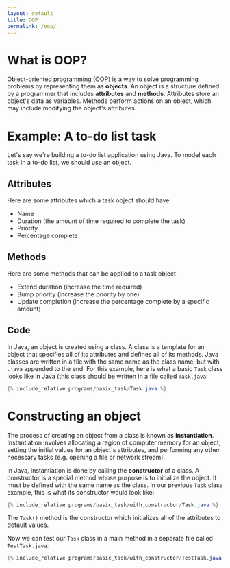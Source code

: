 ```yaml
---
layout: default
title: OOP
permalink: /oop/
---
```


# What is OOP?

Object-oriented programming (OOP) is a way to solve programming problems by representing them as **objects**. An object is a structure defined by a programmer that includes **attributes** and **methods**. Attributes store an object's data as variables. Methods perform actions on an object, which may include modifying the object's attributes.

# Example: A to-do list task

Let's say we're building a to-do list application using Java. To model each task in a to-do list, we should use an object.

## Attributes
Here are some attributes which a task object should have:
- Name
- Duration (the amount of time required to complete the task)
- Priority
- Percentage complete

## Methods
Here are some methods that can be applied to a task object 
- Extend duration (increase the time required)
- Bump priority (increase the priority by one)
- Update completion (increase the percentage complete by a specific amount)

## Code
In Java, an object is created using a class. A class is a template for an object that specifies all of its attributes and defines all of its methods. Java classes are written in a file with the same name as the class name, but with `.java` appended to the end. For this example, here is what a basic `Task` class looks like in Java (this class should be written in a file called `Task.java`:

```java
{% include_relative programs/basic_task/Task.java %}
```

# Constructing an object

The process of creating an object from a class is known as **instantiation**. Instantiation involves allocating a region of computer memory for an object, setting the initial values for an object's attributes, and performing any other necessary tasks (e.g. opening a file or network stream).

In Java, instantiation is done by calling the **constructor** of a class. A constructor is a special method whose purpose is to initialize the object. It must be defined with the same name as the class. In our previous `Task` class example, this is what its constructor would look like:

```java
{% include_relative programs/basic_task/with_constructor/Task.java %}
```

The `Task()` method is the constructor which initializes all of the attributes to default values.

Now we can test our `Task` class in a main method in a separate file called `TestTask.java`:

```java
{% include_relative programs/basic_task/with_constructor/TestTask.java %}
```

